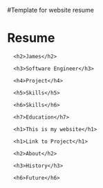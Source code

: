 #Template for website resume

<!DOCTYPE html>
<html>

<head>
  <meta charset="utf-8">
  <meta name="viewport" content="width=device-width">
  <title>replit</title>
  <link href="style.css" rel="stylesheet" type="text/css" />
</head>

<body>
      <h1>Resume</h1>

      <h2>James</h2>

      <h3>Software Engineer</h3>

      <h4>Project</h4>

      <h5>Skills</h5>

      <h6>Skills</h6>

      <h7>Education</h7>

  <script src="script.js"></script>

  <!--
  This script places a badge on your repl's full-browser view back to your repl's cover
  page. Try various colors for the theme: dark, light, red, orange, yellow, lime, green,
  teal, blue, blurple, magenta, pink!
  -->
  <script src="https://replit.com/public/js/replit-badge-v2.js" theme="dark" position="bottom-right"></script>
</body>

  <!DOCTYPE html>
 
<html>
<head>
    <title>My first website</title>
    <link rel="stylesheet" href="style.css">
</head>
<body>

      <h1>This is my website</h1>

      <h1>Link to Project</h1>

      <h2>About</h2>

      <h3>History</h3>

      <h6>Future</h6>

</html>
